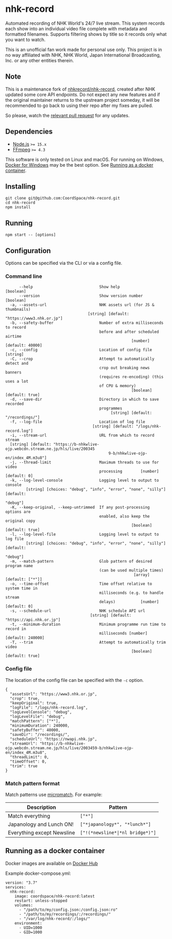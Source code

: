 # nhk-record

Automated recording of NHK World's 24/7 live stream. This system records each show into an individual video file complete with metadata and formatted filenames. Supports filtering shows by title so it records only what you want to watch. 

This is an unofficial fan work made for personal use only. This project is in no way affiliated with NHK, NHK World, Japan International Broadcasting, Inc. or any other entities therein.

## Note

This is a maintenance fork of [nhkrecord/nhk-record](https://github.com/nhkrecord/nhk-record), created after NHK updated some core API endpoints. Do not expect any new features and if the original maintainer returns to the upstream project someday, it will be recommended to go back to using their repo after my fixes are pulled. 

So please, watch the [relevant pull request](https://github.com/nhkrecord/nhk-record/pull/35) for any updates.

## Dependencies

- [Node.js](https://github.com/nodejs/node) `>= 15.x`
- [FFmpeg](https://github.com/FFmpeg/FFmpeg) `>= 4.3`

This software is only tested on Linux and macOS. For running on Windows, [Docker for Windows](https://docs.docker.com/docker-for-windows/install/) may be the best option. See [Running as a docker container](#running-as-a-docker-container).

## Installing

```
git clone git@github.com:CoordSpace/nhk-record.git
cd nhk-record
npm install
```

## Running

```
npm start -- [options]
```

## Configuration

Options can be specified via the CLI or via a config file.

### Command line

```
      --help                             Show help                     [boolean]
      --version                          Show version number           [boolean]
  -a, --assets-url                       NHK assets url (for JS & thumbnails)
                                    [string] [default: "https://www3.nhk.or.jp"]
  -b, --safety-buffer                    Number of extra milliseconds to record
                                         before and after scheduled airtime
                                                       [number] [default: 40000]
  -c, --config                           Location of config file        [string]
  -C, --crop                             Attempt to automatically detect and
                                         crop out breaking news banners
                                         (requires re-encoding) (this uses a lot
                                         of CPU & memory)
                                                       [boolean] [default: true]
  -d, --save-dir                         Directory in which to save recorded
                                         programmes
                                              [string] [default: "/recordings/"]
  -f, --log-file                         Location of log file
                                      [string] [default: "/logs/nhk-record.log"]
  -i, --stream-url                       URL from which to record stream
  [string] [default: "https://b-nhkwlive-ojp.webcdn.stream.ne.jp/hls/live/200345
                                             9-b/nhkwlive-ojp-en/index_4M.m3u8"]
  -j, --thread-limit                     Maximum threads to use for video
                                         processing        [number] [default: 0]
  -k, --log-level-console                Logging level to output to console
         [string] [choices: "debug", "info", "error", "none", "silly"] [default:
                                                                        "debug"]
  -K, --keep-original, --keep-untrimmed  If any post-processing options are
                                         enabled, also keep the original copy
                                                       [boolean] [default: true]
  -l, --log-level-file                   Logging level to output to log file
         [string] [choices: "debug", "info", "error", "none", "silly"] [default:
                                                                        "debug"]
  -m, --match-pattern                    Glob pattern of desired program name
                                         (can be used multiple times)
                                                        [array] [default: ["*"]]
  -o, --time-offset                      Time offset relative to system time in
                                         milliseconds (e.g. to handle stream
                                         delays)           [number] [default: 0]
  -s, --schedule-url                     NHK schedule API url
                                     [string] [default: "https://api.nhk.or.jp"]
  -t, --minimum-duration                 Minimum programme run time to record in
                                         milliseconds [number] [default: 240000]
  -T, --trim                             Attempt to automatically trim video
                                                       [boolean] [default: true]
```

### Config file

The location of the config file can be specified with the `-c` option.

```
{
  "assetsUrl": "https://www3.nhk.or.jp",
  "crop": true,
  "keepOriginal": true,
  "logFile": "/logs/nhk-record.log",
  "logLevelConsole": "debug",
  "logLevelFile": "debug",
  "matchPattern": ["*"],
  "minimumDuration": 240000,
  "safetyBuffer": 40000,
  "saveDir": "/recordings/",
  "scheduleUrl": "https://nwapi.nhk.jp",
  "streamUrl": "https://b-nhkwlive-ojp.webcdn.stream.ne.jp/hls/live/2003459-b/nhkwlive-ojp-en/index_4M.m3u8",
  "threadLimit": 0,
  "timeOffset": 0,
  "trim": true
}
```

### Match pattern format

Match patterns use [micromatch](https://github.com/micromatch/micromatch). For example:

| Description                | Pattern                          |
| -------------------------- | -------------------------------- |
| Match everything           | `["*"]`                          |
| Japanology and Lunch ON!   | `["*japanology*", "*lunch*"]`    |
| Everything except Newsline | `["!(*newsline*\|*nl bridge*)"]` |

## Running as a docker container

Docker images are available on [Docker Hub](https://hub.docker.com/repository/docker/coordspace/nhk-record)

Example docker-compose.yml:

```
version: "3.7"
services:
  nhk-record:
    image: coordspace/nhk-record:latest
    restart: unless-stopped
    volumes:
      - "/path/to/my/config.json:/config.json:ro"
      - "/path/to/my/recordings/:/recordings/"
      - "/var/log/nhk-record/:/logs/"
    environment:
      - UID=1000
      - GID=1000
```
